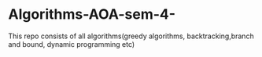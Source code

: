 # Algorithms-AOA-sem-4-
This repo consists of all algorithms(greedy algorithms, backtracking,branch and bound, dynamic programming etc)
